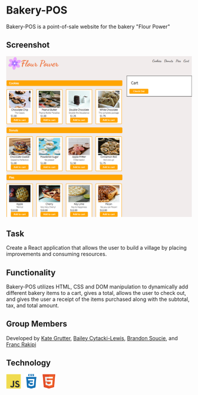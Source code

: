 # Bakery-POS

Bakery-POS is a point-of-sale website for the bakery "Flour Power"

## Screenshot

![Bakery-POS](./assets/newscreenshot.png)

## Task

Create a React application that allows the user to build a village by placing improvements and consuming resources.

## Functionality

Bakery-POS utilizes HTML, CSS and DOM manipulation to dynamically add different bakery items to a cart, gives a total, allows the user to check out, and gives the user a receipt of the items purchased along with the subtotal, tax, and total amount.

## Group Members
Developed by [Kate Grutter](https://github.com/KateGrutter), [Bailey Cytacki-Lewis](https://github.com/baileycytackilewis), [Brandon Soucie](https://github.com/TheAbbott23), and [Franc Rakipi](https://github.com/Francr99)


## Technology

<img src="https://github.com/devicons/devicon/blob/master/icons/javascript/javascript-original.svg" title="JavaScript" alt="JavaScript" width="40" height="40"/>&nbsp;
  <img src="https://github.com/devicons/devicon/blob/master/icons/css3/css3-plain-wordmark.svg"  title="CSS3" alt="CSS" width="40" height="40"/>&nbsp;
  <img src="https://github.com/devicons/devicon/blob/master/icons/html5/html5-original.svg" title="HTML5" alt="HTML" width="40" height="40"/>&nbsp;
